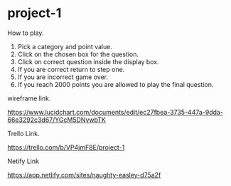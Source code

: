 # project-1

How to play.
1. Pick a category and point value.
2. Click on the chosen box for the question.
3. Click on correct question  inside the display box.
4. If you are correct return to step one.
5. If you are incorrect game over.
6. If you reach 2000 points you are allowed to play the final question.

wireframe link.

https://www.lucidchart.com/documents/edit/ec27fbea-3735-447a-9dda-66e3292c3d67/YGcM5DNywbTK

Trello Link.

https://trello.com/b/VP4jmF8E/project-1

Netify Link

https://app.netlify.com/sites/naughty-easley-d75a2f